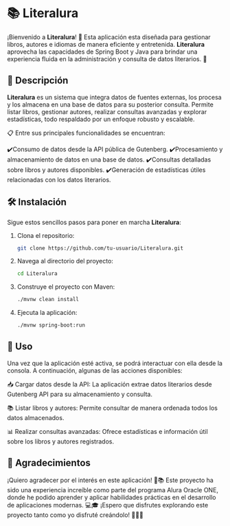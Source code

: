 # 📚 Literalura

¡Bienvenido a **Literalura**! 🎉 
Esta aplicación esta diseñada para gestionar libros, autores e idiomas de manera eficiente y entretenida. 
**Literalura** aprovecha las capacidades de Spring Boot y Java para brindar una experiencia fluida en la administración y consulta de datos literarios. 🎉

## 🚀 Descripción

**Literalura** es un sistema que integra datos de fuentes externas, los procesa y los almacena en una base de datos para su posterior consulta. Permite listar libros, gestionar autores, realizar consultas avanzadas y explorar estadísticas, todo respaldado por un enfoque robusto y escalable.

📋 Entre sus principales funcionalidades se encuentran:

✔️Consumo de datos desde la API pública de Gutenberg.
✔️Procesamiento y almacenamiento de datos en una base de datos.
✔️Consultas detalladas sobre libros y autores disponibles.
✔️Generación de estadísticas útiles relacionadas con los datos literarios.

## 🛠️ Instalación

Sigue estos sencillos pasos para poner en marcha **Literalura**:

1. Clona el repositorio:
	```sh
	git clone https://github.com/tu-usuario/Literalura.git
	```
2. Navega al directorio del proyecto:
	```sh
	cd Literalura
	```
3. Construye el proyecto con Maven:
	```sh
	./mvnw clean install
	```
4. Ejecuta la aplicación:
	```sh
	./mvnw spring-boot:run
	```
 
## 📜 Uso
Una vez que la aplicación esté activa, se podrá interactuar con ella desde la consola. A continuación, algunas de las acciones disponibles:

📥 Cargar datos desde la API: 
La aplicación extrae datos literarios desde Gutenberg API para su almacenamiento y consulta.

📚 Listar libros y autores: 
Permite consultar de manera ordenada todos los datos almacenados.

📊 Realizar consultas avanzadas: 
Ofrece estadísticas e información útil sobre los libros y autores registrados.

## 🎉 Agradecimientos
¡Quiero agradecer por el interés en este aplicación! 🙌📚 
Este proyecto ha sido una experiencia increíble como parte del programa Alura Oracle ONE, donde he podido aprender y aplicar habilidades prácticas en el desarrollo de aplicaciones modernas. 💻🎓
¡Espero que disfrutes explorando este proyecto tanto como yo disfruté creándolo! 🚀✨💡


